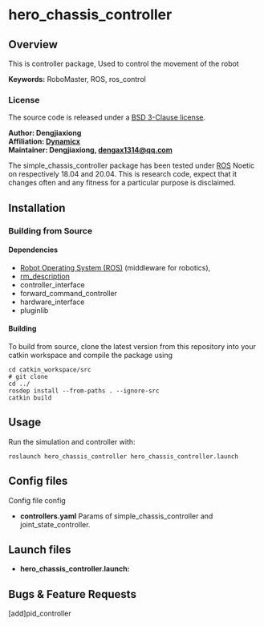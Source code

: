 # hero_chassis_controller

## Overview

This is controller package, Used to control the movement of the robot

**Keywords:** RoboMaster, ROS, ros_control

### License

The source code is released under a [BSD 3-Clause license](LICENSE).

**Author: Dengjiaxiong<br />
Affiliation: [Dynamicx]()<br />
Maintainer: Dengjiaxiong, dengax1314@qq.com**

The simple_chassis_controller package has been tested under [ROS] Noetic on respectively 18.04 and 20.04. This is
research code, expect that it changes often and any fitness for a particular purpose is disclaimed.

## Installation

### Building from Source

#### Dependencies

- [Robot Operating System (ROS)](http://wiki.ros.org) (middleware for robotics),
- [rm_description](https://github.com/gdut-dynamic-x/rm_description)
- controller_interface
- forward_command_controller
- hardware_interface
- pluginlib

#### Building

To build from source, clone the latest version from this repository into your catkin workspace and compile the package
using

	cd catkin_workspace/src
    # git clone
	cd ../
	rosdep install --from-paths . --ignore-src
	catkin build

## Usage

Run the simulation and controller with:

	roslaunch hero_chassis_controller hero_chassis_controller.launch

## Config files

Config file config

* **controllers.yaml**  Params of simple_chassis_controller and joint_state_controller.

## Launch files

* **hero_chassis_controller.launch:** 

## Bugs & Feature Requests

[ROS]: http://www.ros.org

[add]pid_controller
